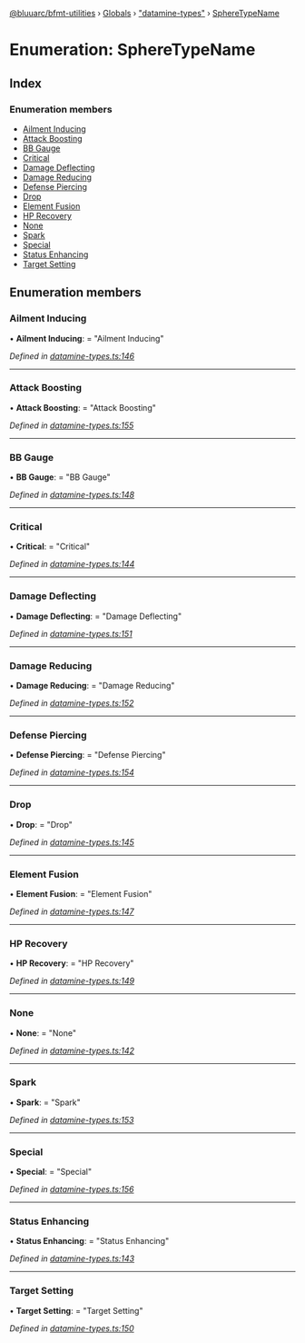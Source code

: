 [@bluuarc/bfmt-utilities](../README.md) › [Globals](../globals.md) › ["datamine-types"](../modules/_datamine_types_.md) › [SphereTypeName](_datamine_types_.spheretypename.md)

# Enumeration: SphereTypeName

## Index

### Enumeration members

* [Ailment Inducing](_datamine_types_.spheretypename.md#ailment-inducing)
* [Attack Boosting](_datamine_types_.spheretypename.md#attack-boosting)
* [BB Gauge](_datamine_types_.spheretypename.md#bb-gauge)
* [Critical](_datamine_types_.spheretypename.md#critical)
* [Damage Deflecting](_datamine_types_.spheretypename.md#damage-deflecting)
* [Damage Reducing](_datamine_types_.spheretypename.md#damage-reducing)
* [Defense Piercing](_datamine_types_.spheretypename.md#defense-piercing)
* [Drop](_datamine_types_.spheretypename.md#drop)
* [Element Fusion](_datamine_types_.spheretypename.md#element-fusion)
* [HP Recovery](_datamine_types_.spheretypename.md#hp-recovery)
* [None](_datamine_types_.spheretypename.md#none)
* [Spark](_datamine_types_.spheretypename.md#spark)
* [Special](_datamine_types_.spheretypename.md#special)
* [Status Enhancing](_datamine_types_.spheretypename.md#status-enhancing)
* [Target Setting](_datamine_types_.spheretypename.md#target-setting)

## Enumeration members

###  Ailment Inducing

• **Ailment Inducing**: = "Ailment Inducing"

*Defined in [datamine-types.ts:146](https://github.com/BluuArc/bfmt-utilities/blob/fb7f106/src/datamine-types.ts#L146)*

___

###  Attack Boosting

• **Attack Boosting**: = "Attack Boosting"

*Defined in [datamine-types.ts:155](https://github.com/BluuArc/bfmt-utilities/blob/fb7f106/src/datamine-types.ts#L155)*

___

###  BB Gauge

• **BB Gauge**: = "BB Gauge"

*Defined in [datamine-types.ts:148](https://github.com/BluuArc/bfmt-utilities/blob/fb7f106/src/datamine-types.ts#L148)*

___

###  Critical

• **Critical**: = "Critical"

*Defined in [datamine-types.ts:144](https://github.com/BluuArc/bfmt-utilities/blob/fb7f106/src/datamine-types.ts#L144)*

___

###  Damage Deflecting

• **Damage Deflecting**: = "Damage Deflecting"

*Defined in [datamine-types.ts:151](https://github.com/BluuArc/bfmt-utilities/blob/fb7f106/src/datamine-types.ts#L151)*

___

###  Damage Reducing

• **Damage Reducing**: = "Damage Reducing"

*Defined in [datamine-types.ts:152](https://github.com/BluuArc/bfmt-utilities/blob/fb7f106/src/datamine-types.ts#L152)*

___

###  Defense Piercing

• **Defense Piercing**: = "Defense Piercing"

*Defined in [datamine-types.ts:154](https://github.com/BluuArc/bfmt-utilities/blob/fb7f106/src/datamine-types.ts#L154)*

___

###  Drop

• **Drop**: = "Drop"

*Defined in [datamine-types.ts:145](https://github.com/BluuArc/bfmt-utilities/blob/fb7f106/src/datamine-types.ts#L145)*

___

###  Element Fusion

• **Element Fusion**: = "Element Fusion"

*Defined in [datamine-types.ts:147](https://github.com/BluuArc/bfmt-utilities/blob/fb7f106/src/datamine-types.ts#L147)*

___

###  HP Recovery

• **HP Recovery**: = "HP Recovery"

*Defined in [datamine-types.ts:149](https://github.com/BluuArc/bfmt-utilities/blob/fb7f106/src/datamine-types.ts#L149)*

___

###  None

• **None**: = "None"

*Defined in [datamine-types.ts:142](https://github.com/BluuArc/bfmt-utilities/blob/fb7f106/src/datamine-types.ts#L142)*

___

###  Spark

• **Spark**: = "Spark"

*Defined in [datamine-types.ts:153](https://github.com/BluuArc/bfmt-utilities/blob/fb7f106/src/datamine-types.ts#L153)*

___

###  Special

• **Special**: = "Special"

*Defined in [datamine-types.ts:156](https://github.com/BluuArc/bfmt-utilities/blob/fb7f106/src/datamine-types.ts#L156)*

___

###  Status Enhancing

• **Status Enhancing**: = "Status Enhancing"

*Defined in [datamine-types.ts:143](https://github.com/BluuArc/bfmt-utilities/blob/fb7f106/src/datamine-types.ts#L143)*

___

###  Target Setting

• **Target Setting**: = "Target Setting"

*Defined in [datamine-types.ts:150](https://github.com/BluuArc/bfmt-utilities/blob/fb7f106/src/datamine-types.ts#L150)*
